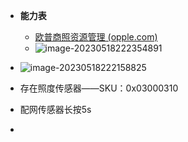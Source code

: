 * **能力表**
  * [欧普商照资源管理 (opple.com)](https://iotservices.opple.com/admin/#/admin/sku/clsskuability/)
  * ![image-20230518222354891](https://cvp.oss-cn-shanghai.aliyuncs.com/picgo/202305182223963.png)
* ![image-20230518222158825](https://cvp.oss-cn-shanghai.aliyuncs.com/picgo/202305182221983.png)

* 存在照度传感器——SKU：0x03000310
* 配网传感器长按5s
* 
